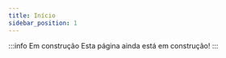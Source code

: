 ```yaml
---
title: Início
sidebar_position: 1
---
```

 
:::info Em construção
Esta página ainda está em construção!
:::